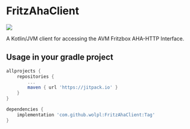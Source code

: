 # FritzAhaClient
[![](https://jitpack.io/v/wolpl/FritzAhaClient.svg)](https://jitpack.io/#wolpl/FritzAhaClient)


A Kotlin/JVM client for accessing the AVM Fritzbox AHA-HTTP Interface.
## Usage in your gradle project
``` gradle
allprojects {
    repositories {
        ...
        maven { url 'https://jitpack.io' }
    }
} 
```
``` gradle
dependencies {
    implementation 'com.github.wolpl:FritzAhaClient:Tag'
}
```
